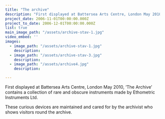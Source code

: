 ```yaml
---
title: "The archive"
description: "First displayed at Battersea Arts Centre, London May 2010, ‘The Archive’ contains a collection of rare and obscure instruments made by Ethometric Instruments Ltd."
project_date: 2006-11-01T00:00:00.000Z
project_to_date: 2006-12-01T00:00:00.000Z
list: true
main_image_path: "/assets/archive-stav-1.jpg"
video_embed: ''
images:
  - image_path: "/assets/archive-stav-1.jpg"
    description:
  - image_path: "/assets/archive-stav-3.jpg"
    description:
  - image_path: "/assets/archive4.jpg"
    description:

---
```

First displayed at Battersea Arts Centre, London May 2010, ‘The Archive’ contains a collection of rare and obscure instruments made by Ethometric Instruments Ltd.

These curious devices are maintained and cared for by the archivist who shows visitors round the archive.